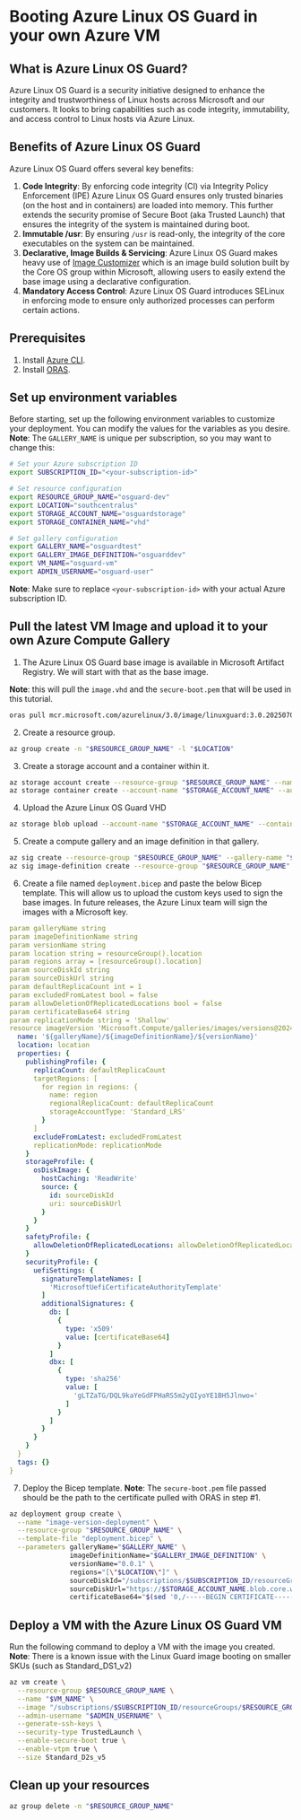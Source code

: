 # Booting Azure Linux OS Guard in your own Azure VM

## What is Azure Linux OS Guard?
Azure Linux OS Guard is a security initiative designed to enhance the integrity and trustworthiness of Linux hosts across Microsoft and our customers. It looks to bring capabilities such as code integrity, immutability, and access control to Linux hosts via Azure Linux. 

## Benefits of Azure Linux OS Guard

Azure Linux OS Guard offers several key benefits:

1. **Code Integrity**: By enforcing code integrity (CI) via Integrity Policy Enforcement (IPE) Azure Linux OS Guard ensures only trusted binaries (on the host and in containers) are loaded into memory. This further extends the security promise of Secure Boot (aka Trusted Launch) that ensures the integrity of the system is maintained during boot.
2. **Immutable /usr**: By ensuring `/usr` is read-only, the integrity of the core executables on the system can be maintained.  
3. **Declarative, Image Builds & Servicing**: Azure Linux OS Guard makes heavy use of [Image Customizer](https://github.com/microsoft/azure-linux-image-tools) which is an image build solution built by the Core OS group within Microsoft, allowing users to easily extend the base image using a declarative configuration. 
4. **Mandatory Access Control**: Azure Linux OS Guard introduces SELinux in enforcing mode to ensure only authorized processes can perform certain actions. 

## Prerequisites

1. Install [Azure CLI](https://learn.microsoft.com/en-us/cli/azure/install-azure-cli?view=azure-cli-latest).
2. Install [ORAS](https://oras.land/docs/installation/). 

## Set up environment variables

Before starting, set up the following environment variables to customize your deployment. You can modify the values for the variables as you desire. **Note**: The `GALLERY_NAME` is unique per subscription, so you may want to change this:

```bash
# Set your Azure subscription ID
export SUBSCRIPTION_ID="<your-subscription-id>"

# Set resource configuration
export RESOURCE_GROUP_NAME="osguard-dev"
export LOCATION="southcentralus"
export STORAGE_ACCOUNT_NAME="osguardstorage"
export STORAGE_CONTAINER_NAME="vhd"

# Set gallery configuration
export GALLERY_NAME="osguardtest"
export GALLERY_IMAGE_DEFINITION="osguarddev"
export VM_NAME="osguard-vm"
export ADMIN_USERNAME="osguard-user"
```

**Note**: Make sure to replace `<your-subscription-id>` with your actual Azure subscription ID.

## Pull the latest VM Image and upload it to your own Azure Compute Gallery 

1) The Azure Linux OS Guard base image is available in Microsoft Artifact Registry. We will start with that as the base image. 

**Note**: this will pull the `image.vhd` and the `secure-boot.pem` that will be used in this tutorial. 

```bash
oras pull mcr.microsoft.com/azurelinux/3.0/image/linuxguard:3.0.20250702
```

2) Create a resource group.

```bash
az group create -n "$RESOURCE_GROUP_NAME" -l "$LOCATION"
```

3) Create a storage account and a container within it. 

```bash
az storage account create --resource-group "$RESOURCE_GROUP_NAME" --name "$STORAGE_ACCOUNT_NAME" --location "$LOCATION"
az storage container create --account-name "$STORAGE_ACCOUNT_NAME" --auth-mode login --name "$STORAGE_CONTAINER_NAME"
```

4) Upload the Azure Linux OS Guard VHD

```bash
az storage blob upload --account-name "$STORAGE_ACCOUNT_NAME" --container-name "$STORAGE_CONTAINER_NAME" --name image.vhd --file image.vhd --auth-mode login
```

5) Create a compute gallery and an image definition in that gallery.

```bash
az sig create --resource-group "$RESOURCE_GROUP_NAME" --gallery-name "$GALLERY_NAME"
az sig image-definition create --resource-group "$RESOURCE_GROUP_NAME" --gallery-name "$GALLERY_NAME" --gallery-image-definition "$GALLERY_IMAGE_DEFINITION" --publisher lgpublisher --offer lgoffer --sku lgsku --os-type linux --os-state Generalized --hyper-v-generation V2 --features "DiskControllerTypes=SCSI,NVMe SecurityType=TrustedLaunchSupported"
```

6) Create a file named `deployment.bicep` and paste the below Bicep template. This will allow us to upload the custom keys used to sign the base images. In future releases, the Azure Linux team will sign the images with a Microsoft key. 

```yaml
param galleryName string
param imageDefinitionName string
param versionName string
param location string = resourceGroup().location
param regions array = [resourceGroup().location]
param sourceDiskId string
param sourceDiskUrl string
param defaultReplicaCount int = 1
param excludedFromLatest bool = false
param allowDeletionOfReplicatedLocations bool = false
param certificateBase64 string
param replicationMode string = 'Shallow'
resource imageVersion 'Microsoft.Compute/galleries/images/versions@2024-03-03' = {
  name: '${galleryName}/${imageDefinitionName}/${versionName}'
  location: location
  properties: {
    publishingProfile: {
      replicaCount: defaultReplicaCount
      targetRegions: [
        for region in regions: {
          name: region
          regionalReplicaCount: defaultReplicaCount
          storageAccountType: 'Standard_LRS'
        }
      ]
      excludeFromLatest: excludedFromLatest
      replicationMode: replicationMode
    }
    storageProfile: {
      osDiskImage: {
        hostCaching: 'ReadWrite'
        source: {
          id: sourceDiskId
          uri: sourceDiskUrl
        }
      }
    }
    safetyProfile: {
      allowDeletionOfReplicatedLocations: allowDeletionOfReplicatedLocations
    }
    securityProfile: {
      uefiSettings: {
        signatureTemplateNames: [
          'MicrosoftUefiCertificateAuthorityTemplate'
        ]
        additionalSignatures: {
          db: [
            {
              type: 'x509'
              value: [certificateBase64]
            }
          ]
          dbx: [
            {
              type: 'sha256'
              value: [
                'gLTZaTG/DQL9kaYeGdFPHaRS5m2yQIyoYE1BH5Jlnwo='
              ]
            }
          ]
        }
      }
    }
  }
  tags: {}
}
```

7) Deploy the Bicep template. **Note**: The `secure-boot.pem` file passed should be the path to the certificate pulled with ORAS in step #1. 

```bash 
az deployment group create \
  --name "image-version-deployment" \
  --resource-group "$RESOURCE_GROUP_NAME" \
  --template-file "deployment.bicep" \
  --parameters galleryName="$GALLERY_NAME" \
               imageDefinitionName="$GALLERY_IMAGE_DEFINITION" \
               versionName="0.0.1" \
               regions="[\"$LOCATION\"]" \
               sourceDiskId="/subscriptions/$SUBSCRIPTION_ID/resourceGroups/$RESOURCE_GROUP_NAME/providers/Microsoft.Storage/storageAccounts/$STORAGE_ACCOUNT_NAME" \
               sourceDiskUrl="https://$STORAGE_ACCOUNT_NAME.blob.core.windows.net/$STORAGE_CONTAINER_NAME/image.vhd" \
               certificateBase64="$(sed '0,/-----BEGIN CERTIFICATE-----/d;/-----END CERTIFICATE-----/d' "secure-boot.pem" | tr -d "\n")"
```

## Deploy a VM with the Azure Linux OS Guard VM

Run the following command to deploy a VM with the image you created. **Note**: There is a known issue with the Linux Guard image booting on smaller SKUs (such as Standard_DS1_v2)

```bash
az vm create \
  --resource-group $RESOURCE_GROUP_NAME \
  --name "$VM_NAME" \
  --image "/subscriptions/$SUBSCRIPTION_ID/resourceGroups/$RESOURCE_GROUP_NAME/providers/Microsoft.Compute/galleries/$GALLERY_NAME/images/$GALLERY_IMAGE_DEFINITION/versions/latest" \
  --admin-username "$ADMIN_USERNAME" \
  --generate-ssh-keys \
  --security-type TrustedLaunch \
  --enable-secure-boot true \
  --enable-vtpm true \
  --size Standard_D2s_v5
```

## Clean up your resources

```bash
az group delete -n "$RESOURCE_GROUP_NAME"
```